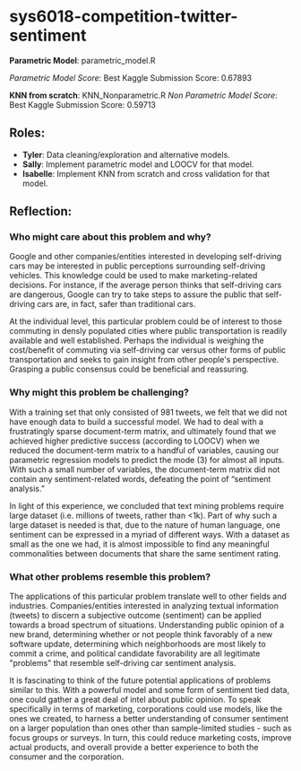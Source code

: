 # sys6018-competition-twitter-sentiment

**Parametric Model**: parametric_model.R

*Parametric Model Score*: Best Kaggle Submission Score: 0.67893

**KNN from scratch**: KNN_Nonparametric.R
*Non Parametric Model Score*: Best Kaggle Submission Score: 0.59713

## Roles:

* **Tyler**: Data cleaning/exploration and alternative models.
* **Sally**: Implement parametric model and LOOCV for that model.
* **Isabelle**: Implement KNN from scratch and cross validation for that model.

## Reflection:

### Who might care about this problem and why?

Google and other companies/entities interested in developing self-driving cars may be interested in public perceptions surrounding self-driving vehicles. This knowledge could be used to make marketing-related decisions. For instance, if the average person thinks that self-driving cars are dangerous, Google can try to take steps to assure the public that self-driving cars are, in fact, safer than traditional cars. 

At the individual level, this particular problem could be of interest to those commuting in densly populated cities where public transportation is readily available and well established. Perhaps the individual is weighing the cost/benefit of commuting via self-driving car versus other forms of public transportation and seeks to gain insight from other people's perspective. Grasping a public consensus could be beneficial and reassuring.

### Why might this problem be challenging?

With a training set that only consisted of 981 tweets, we felt that we did not have enough data to build a successful model. We had to deal with a frustratingly sparse document-term matrix, and ultimately found that we achieved higher predictive success (according to LOOCV) when we reduced the document-term matrix to a handful of variables, causing our parametric regression models to predict the mode (3) for almost all inputs. With such a small number of variables, the document-term matrix did not contain any sentiment-related words, defeating the point of “sentiment analysis.”

In light of this experience, we concluded that text mining problems require large dataset (i.e. millions of tweets, rather than <1k). Part of why such a large dataset is needed is that, due to the nature of human language, one sentiment can be expressed in a myriad of different ways. With a dataset as small as the one we had, it is almost impossible to find any meaningful commonalities between documents that share the same sentiment rating.

### What other problems resemble this problem?

The applications of this particular problem translate well to other fields and industries. Companies/entities interested in analyzing textual information (tweets) to discern a subjective outcome (sentiment) can be applied towards a broad spectrum of situations. Understanding public opinion of a new brand, determining whether or not people think favorably of a new software update, determining which neighborhoods are most likely to commit a crime, and political candidate favorability are all legitimate "problems" that resemble self-driving car sentiment analysis. 

It is fascinating to think of the future potential applications of problems similar to this. With a powerful model and some form of sentiment tied data, one could gather a great deal of intel about public opinion. To speak specifically in terms of marketing, corporations could use models, like the ones we created, to harness a better understanding of consumer sentiment on a larger population than ones other than sample-limited studies - such as focus groups or surveys. In turn, this could reduce marketing costs, improve actual products, and overall provide a better experience to both the consumer and the corporation.
